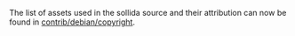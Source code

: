 The list of assets used in the sollida source and their attribution can now be found in [contrib/debian/copyright](../contrib/debian/copyright).
